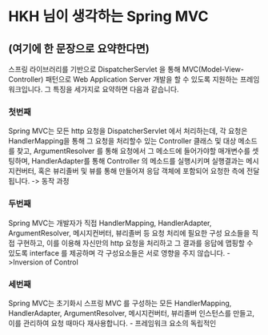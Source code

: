# HKH 님이 생각하는 Spring MVC

## (여기에 한 문장으로 요약한다면)
스프링 라이브러리를 기반으로 DispatcherServlet 을 통해 MVC(Model-View-Controller) 패턴으로 Web Application Server 개발을 할 수 있도록 지원하는 프레임워크입니다. 그 특징을 세가지로 요약하면 다음과 같습니다.

### 첫번째
Spring MVC는 모든 http 요청을 DispatcherServlet 에서 처리하는데, 각 요청은 HandlerMapping을 통해 그 요청을 처리할수 있는 Controller 클래스 및 대상 메소드를 찾고, ArgumentResolver 를 통해 요청에서 그 메소드에 들어가야할 매개변수를 셋팅하며, HandlerAdapter를 통해 Controller 의 메소드를 실행시키며 실행결과는 메시지컨버터, 혹은 뷰리졸버 및 뷰를 통해 만들어져 응답 객체에 포함되어 요청한 측에 전달됩니다. -> 동작 과정

### 두번째
Spring MVC는 개발자가 직접 HandlerMapping, HandlerAdapter, ArgumentResolver, 메시지컨버터, 뷰리졸버 등 요청 처리에 필요한 구성 요소들을 직접 구현하고, 이를 이용해 자신만의 http 요청을 처리하고 그 결과를 응답에 맵핑할 수 있도록 interface 를 제공하며 각 구성요소들은 서로 영향을 주지 않습니다. - >Inversion of Control

### 세번째
Spring MVC는 초기화시 스프링 MVC 를 구성하는 모든 HandlerMapping, HandlerAdapter, ArgumentResolver, 메시지컨버터, 뷰리졸버 인스턴스를 만들고, 이를 관리하여 요청 때마다 재사용합니다. - 프레임워크 요소의 독립적인 
